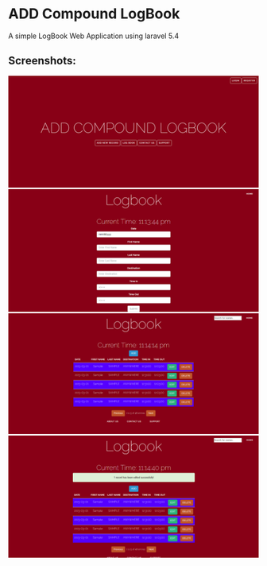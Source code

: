 # ADD Compound LogBook
A simple LogBook Web Application using laravel 5.4

## Screenshots:

![](https://github.com/ronmaru009/BSIS/blob/master/screenshotss/1.PNG)
![](https://github.com/ronmaru009/BSIS/blob/master/screenshotss/2.PNG)
![](https://github.com/ronmaru009/BSIS/blob/master/screenshotss/3.PNG)
![](https://github.com/ronmaru009/BSIS/blob/master/screenshotss/4.PNG)
